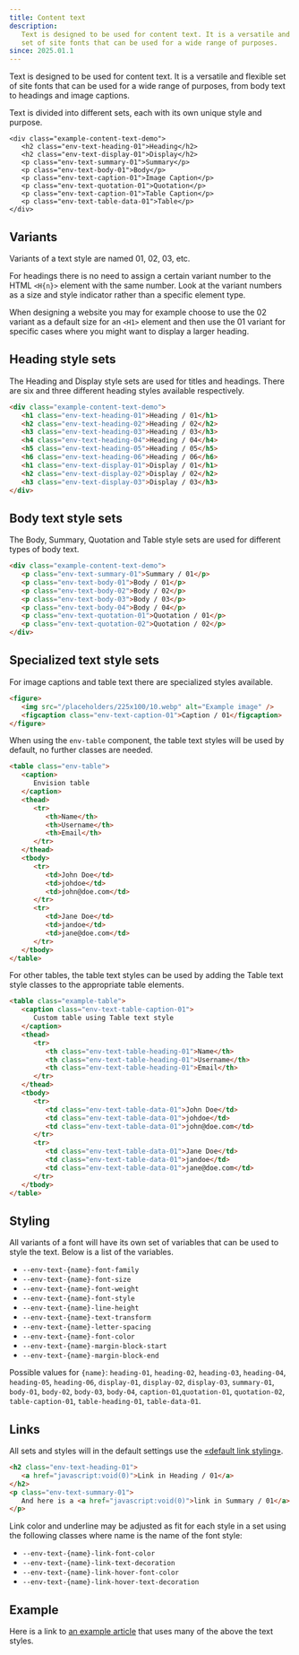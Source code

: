```yaml
---
title: Content text
description:
   Text is designed to be used for content text. It is a versatile and flexible
   set of site fonts that can be used for a wide range of purposes.
since: 2025.01.1
---
```


Text is designed to be used for content text. It is a versatile and flexible
set of site fonts that can be used for a wide range of purposes, from body text to
headings and image captions.

Text is divided into different sets, each with its own unique style and purpose.

```html-nocode
<div class="example-content-text-demo">
   <h2 class="env-text-heading-01">Heading</h2>
   <h2 class="env-text-display-01">Display</h2>
   <p class="env-text-summary-01">Summary</p>
   <p class="env-text-body-01">Body</p>
   <p class="env-text-caption-01">Image Caption</p>
   <p class="env-text-quotation-01">Quotation</p>
   <p class="env-text-caption-01">Table Caption</p>
   <p class="env-text-table-data-01">Table</p>
</div>
```

## Variants

Variants of a text style are named 01, 02, 03, etc.

For headings there is no need to assign a certain variant number to the HTML `<H{n}>` element with the same number.
Look at the variant numbers as a size and style indicator rather than a specific element type.

When designing a website you may for example choose to use the 02 variant as a default size for an `<H1>` element and then
use the 01 variant for specific cases where you might want to display a larger heading.

## Heading style sets

The Heading and Display style sets are used for titles and headings.
There are six and three different heading styles available respectively.

```html
<div class="example-content-text-demo">
   <h1 class="env-text-heading-01">Heading / 01</h1>
   <h2 class="env-text-heading-02">Heading / 02</h2>
   <h3 class="env-text-heading-03">Heading / 03</h3>
   <h4 class="env-text-heading-04">Heading / 04</h4>
   <h5 class="env-text-heading-05">Heading / 05</h5>
   <h6 class="env-text-heading-06">Heading / 06</h6>
   <h1 class="env-text-display-01">Display / 01</h1>
   <h2 class="env-text-display-02">Display / 02</h2>
   <h3 class="env-text-display-03">Display / 03</h3>
</div>
```

## Body text style sets

The Body, Summary, Quotation and Table style sets are used for different types of body text.

```html
<div class="example-content-text-demo">
   <p class="env-text-summary-01">Summary / 01</p>
   <p class="env-text-body-01">Body / 01</p>
   <p class="env-text-body-02">Body / 02</p>
   <p class="env-text-body-03">Body / 03</p>
   <p class="env-text-body-04">Body / 04</p>
   <p class="env-text-quotation-01">Quotation / 01</p>
   <p class="env-text-quotation-02">Quotation / 02</p>
</div>
```

## Specialized text style sets

For image captions and table text there are specialized styles available.

```html
<figure>
   <img src="/placeholders/225x100/10.webp" alt="Example image" />
   <figcaption class="env-text-caption-01">Caption / 01</figcaption>
</figure>
```

When using the `env-table` component, the table text styles will be used by default, no further
classes are needed.

```html
<table class="env-table">
   <caption>
      Envision table
   </caption>
   <thead>
      <tr>
         <th>Name</th>
         <th>Username</th>
         <th>Email</th>
      </tr>
   </thead>
   <tbody>
      <tr>
         <td>John Doe</td>
         <td>johdoe</td>
         <td>john@doe.com</td>
      </tr>
      <tr>
         <td>Jane Doe</td>
         <td>jandoe</td>
         <td>jane@doe.com</td>
      </tr>
   </tbody>
</table>
```

For other tables, the table text styles can be used by adding the Table text style classes to the
appropriate table elements.

```html
<table class="example-table">
   <caption class="env-text-table-caption-01">
      Custom table using Table text style
   </caption>
   <thead>
      <tr>
         <th class="env-text-table-heading-01">Name</th>
         <th class="env-text-table-heading-01">Username</th>
         <th class="env-text-table-heading-01">Email</th>
      </tr>
   </thead>
   <tbody>
      <tr>
         <td class="env-text-table-data-01">John Doe</td>
         <td class="env-text-table-data-01">johdoe</td>
         <td class="env-text-table-data-01">john@doe.com</td>
      </tr>
      <tr>
         <td class="env-text-table-data-01">Jane Doe</td>
         <td class="env-text-table-data-01">jandoe</td>
         <td class="env-text-table-data-01">jane@doe.com</td>
      </tr>
   </tbody>
</table>
```

## Styling

All variants of a font will have its own set of variables that can be used to style the text. Below is a list of the variables.

-  `--env-text-{name}-font-family`
-  `--env-text-{name}-font-size`
-  `--env-text-{name}-font-weight`
-  `--env-text-{name}-font-style`
-  `--env-text-{name}-line-height`
-  `--env-text-{name}-text-transform`
-  `--env-text-{name}-letter-spacing`
-  `--env-text-{name}-font-color`
-  `--env-text-{name}-margin-block-start`
-  `--env-text-{name}-margin-block-end`

Possible values for `{name}`: `heading-01`, `heading-02`, `heading-03`, `heading-04`, `heading-05`, `heading-06`,
`display-01`, `display-02`, `display-03`, `summary-01`, `body-01`, `body-02`, `body-03`, `body-04`,
`caption-01`,`quotation-01`, `quotation-02`, `table-caption-01`, `table-heading-01`, `table-data-01`.

## Links

All sets and styles will in the default settings use the
<a class="env-link" href="/typography/basic-text/#links">&laquo;default link styling&raquo;</a>.

```html
<h2 class="env-text-heading-01">
   <a href="javascript:void(0)">Link in Heading / 01</a>
</h2>
<p class="env-text-summary-01">
   And here is a <a href="javascript:void(0)">link in Summary / 01</a>.
</p>
```

Link color and underline may be adjusted as fit for each style in a set using the following classes where name is the name of the font style:

-  `--env-text-{name}-link-font-color`
-  `--env-text-{name}-link-text-decoration`
-  `--env-text-{name}-link-hover-font-color`
-  `--env-text-{name}-link-hover-text-decoration`

## Example

Here is a link to [an example article](/examples/article-text) that uses many of the above the text styles.

